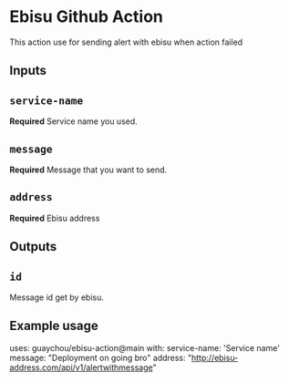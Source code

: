 # Ebisu Github Action

This action use for sending alert with ebisu when action failed

## Inputs

## `service-name`

**Required** Service name you used.

## `message`

**Required** Message that you want to send.

## `address`
**Required** Ebisu address

## Outputs

## `id`

Message id get by ebisu.

## Example usage

uses: guaychou/ebisu-action@main
with:
  service-name: 'Service name'
  message: "Deployment on going bro"
  address: "http://ebisu-address.com/api/v1/alertwithmessage"